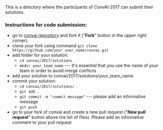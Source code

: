 This is a directory where the participants of ConvAI-2017 can submit their solutions.

### Instructions for code submission:

- go to [convai repository](https://github.com/DeepPavlov/convai) and fork it ("__Fork__" button in the upper right corner).
- clone your fork using command `git clone https://github.com/your_user_name/convai.git`
- add folder for your solution:
    - `cd convai/2017/solutions`
    - `mkdir your_team_name` --- it's essential that you use the name of your team in order to avoid merge conflicts
- add your solution to convai/2017/solutions/your_team_name
- commit your solution:
    - `cd convai/2017/solutions/`
    - `git add .`
    - `git commit -m "commit message"` --- please add an informative message
    - `git push`
- go to your fork of convai and create a new pull request ("__New pull request__" button above the list of files). Please add an informative comment to your pull request
